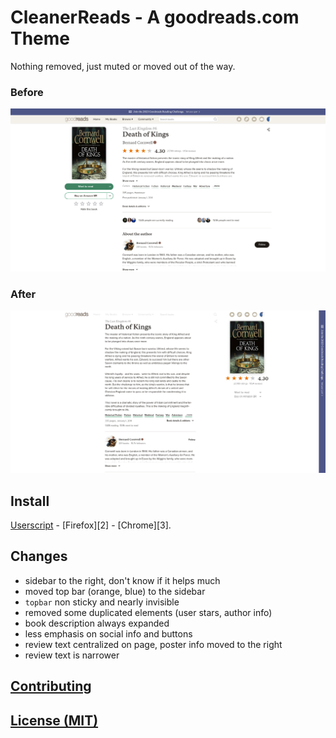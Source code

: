 # CleanerReads - A goodreads.com Theme
Nothing removed, just muted or moved out of the way.

### Before
![Before](media/before.png)

### After
![After](media/after.png)

## Install
[Userscript][1] - [Firefox][2] - [Chrome][3].


## Changes
- sidebar to the right, don't know if it helps much
- moved top bar (orange, blue) to the sidebar
- `topbar` non sticky and nearly invisible
- removed some duplicated elements (user stars, author info)
- book description always expanded
- less emphasis on social info and buttons
- review text centralized on page, poster info moved to the right
- review text is narrower


## [Contributing](https://github.com/icetbr/my-projects/blob/main/CONTRIBUTING.md)
## [License (MIT)](https://choosealicense.com/licenses/mit/)


[1]: https://openuserjs.org/users/icetbr/scripts
